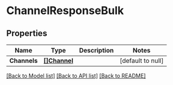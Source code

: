 # ChannelResponseBulk

## Properties
Name | Type | Description | Notes
------------ | ------------- | ------------- | -------------
**Channels** | [**[]Channel**](Channel.md) |  | [default to null]

[[Back to Model list]](../README.md#documentation-for-models) [[Back to API list]](../README.md#documentation-for-api-endpoints) [[Back to README]](../README.md)


